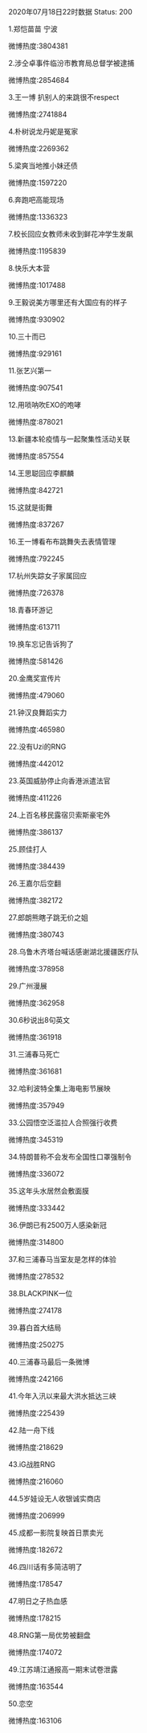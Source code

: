 2020年07月18日22时数据
Status: 200

1.郑恺苗苗 宁波

微博热度:3804381

2.涉仝卓事件临汾市教育局总督学被逮捕

微博热度:2854684

3.王一博 扒别人的来跳很不respect

微博热度:2741884

4.朴树说龙丹妮是冤家

微博热度:2269362

5.梁爽当地推小妹还债

微博热度:1597220

6.奔跑吧高能现场

微博热度:1336323

7.校长回应女教师未收到鲜花冲学生发飙

微博热度:1195839

8.快乐大本营

微博热度:1017488

9.王毅说美方哪里还有大国应有的样子

微博热度:930902

10.三十而已

微博热度:929161

11.张艺兴第一

微博热度:907541

12.用唢呐吹EXO的咆哮

微博热度:878021

13.新疆本轮疫情与一起聚集性活动关联

微博热度:857554

14.王思聪回应李麒麟

微博热度:842721

15.这就是街舞

微博热度:837267

16.王一博看布布跳舞失去表情管理

微博热度:792245

17.杭州失踪女子家属回应

微博热度:726378

18.青春环游记

微博热度:613711

19.换车忘记告诉狗了

微博热度:581426

20.金鹰奖宣传片

微博热度:479060

21.钟汉良舞蹈实力

微博热度:465980

22.没有Uzi的RNG

微博热度:442012

23.英国威胁停止向香港派遣法官

微博热度:411226

24.上百名移民露宿贝索斯豪宅外

微博热度:386137

25.顾佳打人

微博热度:384439

26.王嘉尔后空翻

微博热度:382172

27.郎朗熊瞎子跳无价之姐

微博热度:380743

28.乌鲁木齐塔台喊话感谢湖北援疆医疗队

微博热度:378958

29.广州漫展

微博热度:362958

30.6秒说出8句英文

微博热度:361918

31.三浦春马死亡

微博热度:361681

32.哈利波特全集上海电影节展映

微博热度:357949

33.公园悟空泛滥拉人合照强行收费

微博热度:345319

34.特朗普称不会发布全国性口罩强制令

微博热度:336072

35.这年头水居然会敷面膜

微博热度:333442

36.伊朗已有2500万人感染新冠

微博热度:314800

37.和三浦春马当室友是怎样的体验

微博热度:278532

38.BLACKPINK一位

微博热度:274178

39.暮白首大结局

微博热度:250275

40.三浦春马最后一条微博

微博热度:242166

41.今年入汛以来最大洪水抵达三峡

微博热度:225439

42.陆一舟下线

微博热度:218629

43.iG战胜RNG

微博热度:216060

44.5岁娃设无人收银诚实商店

微博热度:206999

45.成都一影院复映首日票卖光

微博热度:182672

46.四川话有多简洁明了

微博热度:178547

47.明日之子热血感

微博热度:178215

48.RNG第一局优势被翻盘

微博热度:174072

49.江苏靖江通报高一期末试卷泄露

微博热度:163544

50.恋空

微博热度:163106

